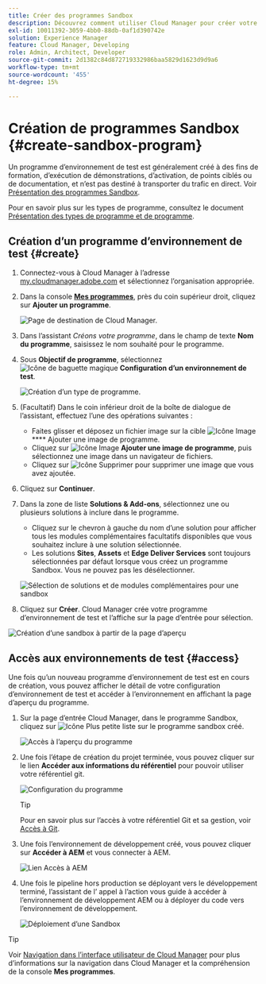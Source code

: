 ```yaml
---
title: Créer des programmes Sandbox
description: Découvrez comment utiliser Cloud Manager pour créer votre propre programme Sandbox à des fins de formation, de démonstration, de point de vente ou à d’autres fins hors production.
exl-id: 10011392-3059-4bb0-88db-0af1d390742e
solution: Experience Manager
feature: Cloud Manager, Developing
role: Admin, Architect, Developer
source-git-commit: 2d1382c84d872719332986baa5829d1623d9d9a6
workflow-type: tm+mt
source-wordcount: '455'
ht-degree: 15%

---
```


# Création de programmes Sandbox {#create-sandbox-program}

Un programme d’environnement de test est généralement créé à des fins de formation, d’exécution de démonstrations, d’activation, de points ciblés ou de documentation, et n’est pas destiné à transporter du trafic en direct. Voir [Présentation des programmes Sandbox](/help/implementing/cloud-manager/getting-access-to-aem-in-cloud/introduction-sandbox-programs.md).

Pour en savoir plus sur les types de programme, consultez le document [Présentation des types de programme et de programme](program-types.md).

## Création d’un programme d’environnement de test {#create}

1. Connectez-vous à Cloud Manager à l’adresse [my.cloudmanager.adobe.com](https://my.cloudmanager.adobe.com/) et sélectionnez l’organisation appropriée.

1. Dans la console **[Mes programmes](/help/implementing/cloud-manager/navigation.md#my-programs)**, près du coin supérieur droit, cliquez sur **Ajouter un programme**.

   ![Page de destination de Cloud Manager.](assets/log-in.png)

1. Dans l’assistant *Créons votre programme*, dans le champ de texte **Nom du programme**, saisissez le nom souhaité pour le programme.

1. Sous **Objectif de programme**, sélectionnez ![Icône de baguette magique](https://spectrum.adobe.com/static/icons/workflow_18/Smock_MagicWand_18_N.svg) **Configuration d’un environnement de test**.

   ![Création d’un type de programme.](assets/create-sandbox.png)

1. (Facultatif) Dans le coin inférieur droit de la boîte de dialogue de l’assistant, effectuez l’une des opérations suivantes :

   * Faites glisser et déposez un fichier image sur la cible ![Icône Image](https://spectrum.adobe.com/static/icons/workflow_18/Smock_Image_18_N.svg) **** Ajouter une image de programme.
   * Cliquez sur ![Icône Image](https://spectrum.adobe.com/static/icons/workflow_18/Smock_Image_18_N.svg) **Ajouter une image de programme**, puis sélectionnez une image dans un navigateur de fichiers.
   * Cliquez sur ![Icône Supprimer](https://spectrum.adobe.com/static/icons/workflow_18/Smock_DeleteOutline_18_N.svg) pour supprimer une image que vous avez ajoutée.

1. Cliquez sur **Continuer**.

1. Dans la zone de liste **Solutions &amp; Add-ons**, sélectionnez une ou plusieurs solutions à inclure dans le programme.

   * Cliquez sur le chevron à gauche du nom d’une solution pour afficher tous les modules complémentaires facultatifs disponibles que vous souhaitez inclure à une solution sélectionnée.
   * Les solutions **Sites**, **Assets** et **Edge Deliver Services** sont toujours sélectionnées par défaut lorsque vous créez un programme Sandbox. Vous ne pouvez pas les désélectionner.

   ![Sélection de solutions et de modules complémentaires pour une sandbox](assets/sandbox-solutions-add-ons.png)

1. Cliquez sur **Créer**. Cloud Manager crée votre programme d’environnement de test et l’affiche sur la page d’entrée pour sélection.

![Création d’une sandbox à partir de la page d’aperçu](assets/sandbox-setup.png)

## Accès aux environnements de test {#access}

Une fois qu’un nouveau programme d’environnement de test est en cours de création, vous pouvez afficher le détail de votre configuration d’environnement de test et accéder à l’environnement en affichant la page d’aperçu du programme.

1. Sur la page d’entrée Cloud Manager, dans le programme Sandbox, cliquez sur ![Icône Plus petite liste](https://spectrum.adobe.com/static/icons/workflow_18/Smock_More_18_N.svg) sur le programme sandbox créé.

   ![Accès à l’aperçu du programme](assets/program-overview-sandbox.png)

1. Une fois l’étape de création du projet terminée, vous pouvez cliquer sur le lien **Accéder aux informations du référentiel** pour pouvoir utiliser votre référentiel git.

   ![Configuration du programme](assets/create-program4.png)

   >[!TIP]
   >
   >Pour en savoir plus sur l’accès à votre référentiel Git et sa gestion, voir [Accès à Git](/help/implementing/cloud-manager/managing-code/accessing-repos.md).

1. Une fois l’environnement de développement créé, vous pouvez cliquer sur **Accéder à AEM** et vous connecter à AEM.

   ![Lien Accès à AEM](assets/create-program5.png)

1. Une fois le pipeline hors production se déployant vers le développement terminé, l’assistant de l’ appel à l’action vous guide à accéder à l’environnement de développement AEM ou à déployer du code vers l’environnement de développement.

   ![Déploiement d’une Sandbox](assets/create-program-setup-deploy.png)

>[!TIP]
>
>Voir [Navigation dans l’interface utilisateur de Cloud Manager](/help/implementing/cloud-manager/navigation.md) pour plus d’informations sur la navigation dans Cloud Manager et la compréhension de la console **Mes programmes**.
